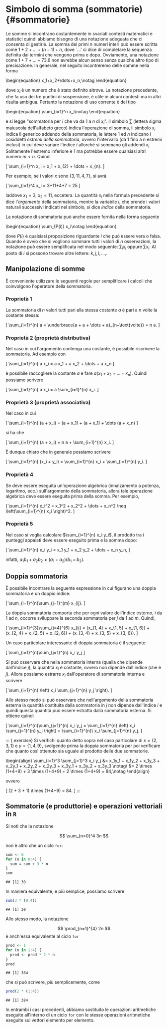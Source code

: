 # Simbolo di somma (sommatorie) {#sommatorie}

Le somme si incontrano costantemente in svariati contesti matematici e statistici quindi abbiamo bisogno di una notazione adeguata che ci consenta di gestirle. La somma dei primi $n$ numeri interi può essere scritta come $1+2+\dots+(n-1)+n$, dove `$\dots$' ci dice di completare la sequenza definita dai termini che vengono prima e dopo. Ovviamente, una notazione come $1+7+\dots+73.6$ non avrebbe alcun senso senza qualche altro tipo di precisazione. In generale, nel seguito incontreremo delle somme nella forma

\begin{equation}
x_1+x_2+\dots+x_n,\notag
\end{equation}

dove $x_i$ è un numero che è stato definito altrove. La notazione precedente, che fa uso dei tre puntini di sospensione, è utile in alcuni contesti ma in altri risulta ambigua. Pertanto la notazione di uso corrente è del tipo

\begin{equation}
  \sum_{i=1}^n x_i\notag
\end{equation}

e si legge "sommatoria per $i$ che va da $1$ a $n$ di $x_i$". Il simbolo $\sum$ (lettera sigma maiuscola dell'alfabeto greco) indica l'operazione di somma,  il simbolo $x_i$ indica il generico addendo della sommatoria, le lettere $1$ ed $n$ indicano i cosiddetti *estremi della sommatoria*, ovvero l'intervallo (da $1$ fino a $n$ estremi inclusi) in cui deve variare  l'indice $i$ allorché si sommano gli addendi $x_i$.
Solitamente l'estremo inferiore è $1$ ma potrebbe essere qualsiasi altri numero $m < n$. Quindi 

\[
  \sum_{i=1}^n x_i = x_1 + x_{2} + \dots + x_{n}.
\]

Per esempio, se i valori $x$ sono $\{3, 11, 4, 7\}$, si avrà

\[
  \sum_{i=1}^4 x_i = 3+11+4+7 = 25 
\]

laddove $x_1 = 3$, $x_2 = 11$, eccetera. La quantità $x_i$ nella formula precedente si dice l'*argomento* della sommatoria, mentre la variabile $i$, che prende i valori naturali successivi indicati nel simbolo, si dice *indice* della sommatoria.  

La notazione di sommatoria può anche essere fornita nella forma seguente

\begin{equation}
  \sum_{P(i)} x_i\notag
\end{equation}

dove $P(i)$ è qualsiasi proposizione riguardante $i$ che può essere vera o falsa. Quando è ovvio che si vogliono sommare tutti i valori di $n$ osservazioni, la notazione può essere semplificata nel modo seguente: $\sum_{i} x_i$ oppure $\sum x_i$. Al posto di $i$ si possono trovare altre lettere: $k, j, l, \dots$\,.

## Manipolazione di somme

È conveniente utilizzare le seguenti regole per semplificare i calcoli che coinvolgono l'operatore della sommatoria.

### Proprietà 1

La sommatoria di $n$ valori tutti pari alla stessa costante $a$ è pari a $n$ volte la costante stessa:

  \[
  \sum_{i=1}^{n} a =  \underbrace{a + a + \dots + a}_{n~\text{volte}} = n a.
  \]

### Proprietà 2 (proprietà distributiva)

Nel caso in cui l'argomento contenga una costante, è possibile riscrivere la sommatoria. Ad esempio con 

  \[
  \sum_{i=1}^{n} a x_i =  a x_1 + a x_2 + \dots + a x_n
  \]
  
è possibile raccogliere la costante $a$ e fare $a(x_1 +x_2 + \dots + x_n)$. Quindi possiamo scrivere 

  \[
  \sum_{i=1}^{n} a x_i =  a  \sum_{i=1}^{n} x_i.
  \]

### Proprietà 3 (proprietà associativa)

Nel caso in cui 

  \[
  \sum_{i=1}^{n} (a + x_i) =  (a + x_1) +  (a + x_1) + \dots  (a + x_n)
  \]
  
si ha che 

 \[
  \sum_{i=1}^{n} (a + x_i) =  n a + \sum_{i=1}^{n} x_i.
  \]
  
È dunque chiaro che in generale possiamo scrivere

 \[
  \sum_{i=1}^{n} (x_i + y_i) =  \sum_{i=1}^{n} x_i + \sum_{i=1}^{n} y_i.
  \]
  
### Proprietà 4

Se deve essere eseguita un'operazione algebrica (innalzamento a potenza, logaritmo, ecc.) sull'argomento della sommatoria, allora tale operazione algebrica deve essere eseguita prima della somma. Per esempio, 

\[
\sum_{i=1}^{n} x_i^2 = x_1^2 + x_2^2 + \dots + x_n^2 \neq \left(\sum_{i=1}^{n} x_i \right)^2.
\]

### Proprietà 5

Nel caso si voglia calcolare $\sum_{i=1}^{n} x_i y_i$, il prodotto tra i punteggi appaiati deve essere eseguito prima e la somma dopo:

\[
\sum_{i=1}^{n} x_i y_i = x_1 y_1 + x_2 y_2 + \dots + x_n y_n,
\]

infatti, $a_1 b_1 + a_2 b_2 \neq (a_1 + a_2)(b_1 + b_2)$.

## Doppia sommatoria

È possibile incontrare la seguente espressione in cui figurano  una doppia sommatoria e un doppio indice:

\[
\sum_{i=1}^{n}\sum_{j=1}^{m} x_{ij}.
\]

La doppia sommatoria comporta che per ogni valore dell'indice esterno, $i$ da $1$ ad $n$,  occorre sviluppare la seconda sommatoria per $j$ da $1$ ad $m$. Quindi, 

\[
\sum_{i=1}^{3}\sum_{j=4}^{6} x_{ij} = (x_{1, 4} + x_{1, 5} + x_{1, 6}) + (x_{2, 4} + x_{2, 5} + x_{2, 6}) + (x_{3, 4} + x_{3, 5} + x_{3, 6}).
\]

Un caso particolare interessante di doppia sommatoria è il seguente:

\[
\sum_{i=1}^{n}\sum_{j=1}^{n} x_i y_j
\]

Si può osservare che nella sommatoria interna (quella che dipende dall'indice $j$), la quantità $x_i$ è costante, ovvero non dipende dall'indice (che è $j$). Allora possiamo estrarre $x_i$  dall'operatore di sommatoria interna e scrivere

\[
\sum_{i=1}^{n} \left( x_i \sum_{j=1}^{n} y_j \right).
\]

Allo stesso modo si può osservare che nell'argomento della sommatoria esterna la quantità costituita dalla sommatoria in $j$ non dipende dall'indice $i$ e quindi questa quantità può essere estratta dalla sommatoria esterna. Si ottiene quindi

\[
\sum_{i=1}^{n}\sum_{j=1}^{n} x_i y_j = \sum_{i=1}^{n} \left( x_i \sum_{j=1}^{n} y_j \right) = \sum_{i=1}^{n}\ x_i \sum_{j=1}^{n} y_j.
\]

::: {.exercise}
Si verifichi quanto detto sopra nel caso particolare di $x = \{2, 3, 1\}$ e $y = \{1, 4, 9\}$, svolgendo prima la doppia sommatoria per poi verificare che quanto così ottenuto sia uguale al prodotto delle due sommatorie.

\begin{align}
\sum_{i=1}^3 \sum_{j=1}^3 x_i y_j &= x_1y_1 + x_1y_2 + x_1y_3 + 
x_2y_1 + x_2y_2 + x_2y_3 + 
x_3y_1 + x_3y_2 + x_3y_3 \notag\\
&= 2 \times (1+4+9) + 3 \times (1+4+9) + 2 \times (1+4+9) = 84,\notag
\end{align}

ovvero

\[
(2 + 3 + 1) \times (1+4+9) = 84.
\]
::: 

## Sommatorie (e produttorie) e operazioni vettoriali in `R`

Si noti che la notazione

$$
\sum_{n=0}^4 3n
$$

non è altro che un ciclo `for`:


```r
sum <- 0
for (n in 0:4) {
  sum = sum + 3 * n
}
sum
```

```
## [1] 30
```

In maniera equivalente, e più semplice, possiamo scrivere


```r
sum(3 * (0:4))
```

```
## [1] 30
```

Allo stesso modo, la notazione 

$$
\prod_{n=1}^{4} 2n
$$
è anch'essa equivalente al ciclo `for`


```r
prod <- 1
for (n in 1:4) {
  prod <- prod * 2 * n
}
prod
```

```
## [1] 384
```

che si può scrivere, più semplicemente, come


```r
prod(2 * (1:4))
```

```
## [1] 384
```

In entrambi i casi precedenti, abbiamo sostituito le operazioni aritmetiche eseguite all'interno di un ciclo `for` con le stesse operazioni aritmetiche eseguite sui vettori elemento per elemento.


